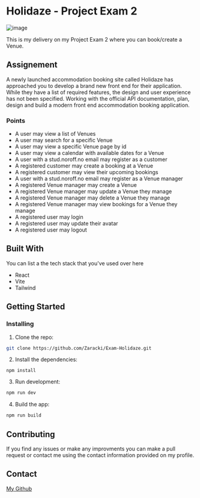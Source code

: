 # Holidaze - Project Exam 2

![image](src/assets/ReadmeImg.png)

This is my delivery on my Project Exam 2 where you can book/create a Venue.

## Assignement

A newly launched accommodation booking site called Holidaze has approached you to develop a brand new front end for their application. While they have a list of required features, the design and user experience has not been specified. Working with the official API documentation, plan, design and build a modern front end accommodation booking application.

### Points

- A user may view a list of Venues
- A user may search for a specific Venue
- A user may view a specific Venue page by id
- A user may view a calendar with available dates for a Venue
- A user with a stud.noroff.no email may register as a customer
- A registered customer may create a booking at a Venue
- A registered customer may view their upcoming bookings
- A user with a stud.noroff.no email may register as a Venue manager
- A registered Venue manager may create a Venue
- A registered Venue manager may update a Venue they manage
- A registered Venue manager may delete a Venue they manage
- A registered Venue manager may view bookings for a Venue they manage
- A registered user may login
- A registered user may update their avatar
- A registered user may logout

## Built With

You can list a the tech stack that you've used over here

- React
- Vite
- Tailwind

## Getting Started

### Installing

1. Clone the repo:

```bash
git clone https://github.com/Zaracki/Exam-Holidaze.git
```

2. Install the dependencies:

```
npm install
```

3. Run development:

```bash
npm run dev
```

4. Build the app:

```bash
npm run build
```

## Contributing

If you find any issues or make any improvments you can make a pull request or contact me using the contact information provided on my profile.

## Contact

[My Github](https://github.com/Zaracki)
